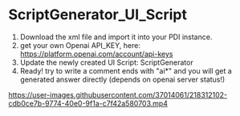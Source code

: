 # ScriptGenerator_UI_Script

1. Download the xml file and import it into your PDI instance.
2. get your own Openai API_KEY, here: https://platform.openai.com/account/api-keys
3. Update the newly created UI Script: ScriptGenerator
4. Ready! try to write a comment ends with "ai*" and you will get a generated answer directly (depends on openai server status!)


https://user-images.githubusercontent.com/37014061/218312102-cdb0ce7b-9774-40e0-9f1a-c7f42a580703.mp4

